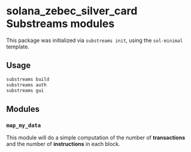 # solana_zebec_silver_card Substreams modules

This package was initialized via `substreams init`, using the `sol-minimal` template.

## Usage

```bash
substreams build
substreams auth
substreams gui
```

## Modules

### `map_my_data`

This module will do a simple computation of the number of **transactions**
and the number of **instructions** in each block.
